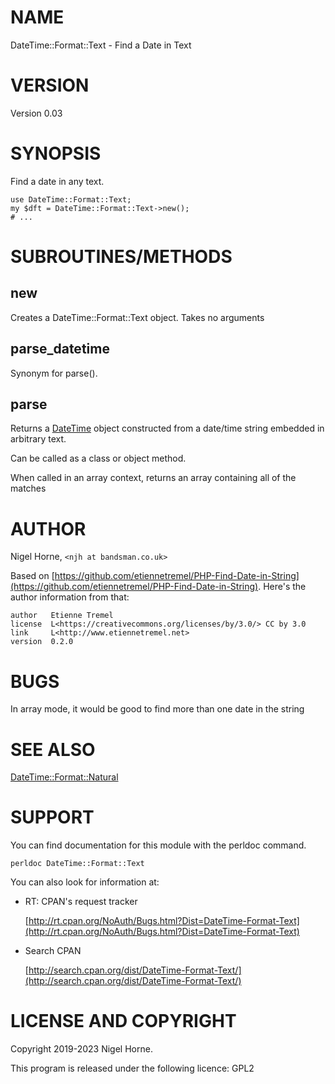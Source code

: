 # NAME

DateTime::Format::Text - Find a Date in Text

# VERSION

Version 0.03

# SYNOPSIS

Find a date in any text.

    use DateTime::Format::Text;
    my $dft = DateTime::Format::Text->new();
    # ...

# SUBROUTINES/METHODS

## new

Creates a DateTime::Format::Text object.
Takes no arguments

## parse\_datetime

Synonym for parse().

## parse

Returns a [DateTime](https://metacpan.org/pod/DateTime) object constructed from a date/time string embedded in
arbitrary text.

Can be called as a class or object method.

When called in an array context, returns an array containing all of the matches

# AUTHOR

Nigel Horne, `<njh at bandsman.co.uk>`

Based on [https://github.com/etiennetremel/PHP-Find-Date-in-String](https://github.com/etiennetremel/PHP-Find-Date-in-String).
Here's the author information from that:

    author   Etienne Tremel
    license  L<https://creativecommons.org/licenses/by/3.0/> CC by 3.0
    link     L<http://www.etiennetremel.net>
    version  0.2.0

# BUGS

In array mode, it would be good to find more than one date in the string

# SEE ALSO

[DateTime::Format::Natural](https://metacpan.org/pod/DateTime%3A%3AFormat%3A%3ANatural)

# SUPPORT

You can find documentation for this module with the perldoc command.

    perldoc DateTime::Format::Text

You can also look for information at:

- RT: CPAN's request tracker

    [http://rt.cpan.org/NoAuth/Bugs.html?Dist=DateTime-Format-Text](http://rt.cpan.org/NoAuth/Bugs.html?Dist=DateTime-Format-Text)

- Search CPAN

    [http://search.cpan.org/dist/DateTime-Format-Text/](http://search.cpan.org/dist/DateTime-Format-Text/)

# LICENSE AND COPYRIGHT

Copyright 2019-2023 Nigel Horne.

This program is released under the following licence: GPL2

